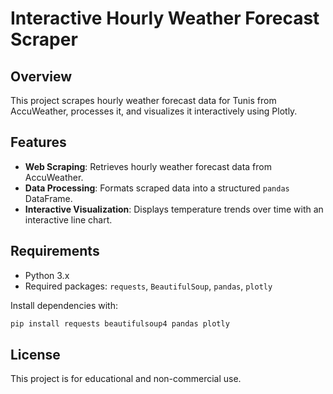 # Interactive Hourly Weather Forecast Scraper

## Overview
This project scrapes hourly weather forecast data for Tunis from AccuWeather, processes it, and visualizes it interactively using Plotly.

## Features
- **Web Scraping**: Retrieves hourly weather forecast data from AccuWeather.
- **Data Processing**: Formats scraped data into a structured `pandas` DataFrame.
- **Interactive Visualization**: Displays temperature trends over time with an interactive line chart.

## Requirements
- Python 3.x
- Required packages: `requests`, `BeautifulSoup`, `pandas`, `plotly`

Install dependencies with:
```bash
pip install requests beautifulsoup4 pandas plotly
```

## License
This project is for educational and non-commercial use.
